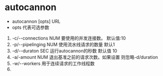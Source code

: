 # autocannon
* autocannon [opts] URL
* opts 代表可选参数

1. -c/--connections NUM 要使用的并发连接数。 默认值:10
2. -p/--pipelinging NUM 使用流水线请求的数量 默认1
3. -d/--duraton  SEC   运行autocannon的秒数 默认值 10
4. -a/-amount NUM 退出基准之前的请求次数。如果设置 则忽略-d/duration
5. -w/--workers 用于连续请求的工作线程数
6. 